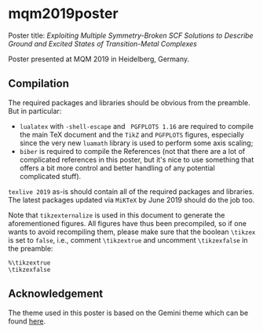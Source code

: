 # mqm2019poster
Poster title: *Exploiting Multiple Symmetry-Broken SCF Solutions to Describe Ground and Excited States of Transition-Metal Complexes*

Poster presented at MQM 2019 in Heidelberg, Germany.

## Compilation
The required packages and libraries should be obvious from the preamble. But in particular:
  * `lualatex` with `-shell-escape` and ` PGFPLOTS 1.16` are required to compile the main TeX document and the `TikZ` and `PGFPLOTS` figures, especially since the very new `luamath` library is used to perform some axis scaling;
  * `biber` is required to compile the References (not that there are a lot of complicated references in this poster, but it's nice to use something that offers a bit more control and better handling of any potential complicated stuff).
 
`texlive 2019` as-is should contain all of the required packages and libraries. The latest packages updated via `MiKTeX` by June 2019 should do the job too.

Note that `tikzexternalize` is used in this document to generate the aforementioned figures. All figures have thus been precompiled, so if one wants to avoid recompiling them, please make sure that the boolean `\tikzex` is set to `false`, i.e., comment `\tikzextrue` and uncomment `\tikzexfalse` in the preamble:
```
%\tikzextrue
\tikzexfalse
```

## Acknowledgement
The theme used in this poster is based on the Gemini theme which can be found [here](https://github.com/anishathalye/gemini).
